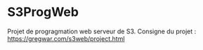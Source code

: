 # S3ProgWeb

Projet de progragmation web serveur de S3.
Consigne du projet : https://gregwar.com/s3web/project.html
